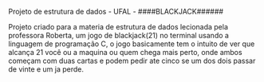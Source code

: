 Projeto de estrutura de dados - UFAL -
####BLACKJACK######

Projeto criado para a materia de estrutura de dados lecionada pela professora Roberta,
um jogo de blackjack(21) no terminal usando a linguagem de programação C,
o jogo basicamente tem o intuito de ver que alcança 21 você ou a maquina ou quem chega mais perto, 
onde ambos começam com duas cartas e podem pedir ate cinco se um dos dois passar de vinte e um ja perde.
